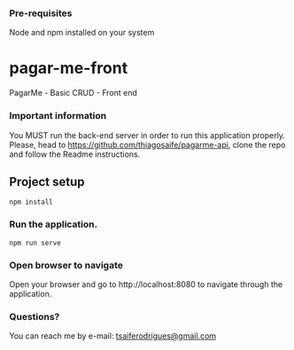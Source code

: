 ### Pre-requisites
Node and npm installed on your system

# pagar-me-front
PagarMe - Basic CRUD - Front end

### Important information
You MUST run the back-end server in order to run this application properly.
Please, head to https://github.com/thiagosaife/pagarme-api, clone the repo and follow the Readme instructions.

## Project setup
```
npm install
```

### Run the application.
```
npm run serve
```

### Open browser to navigate
Open your browser and go to http://localhost:8080 to navigate through the application.

### Questions?
You can reach me by e-mail: <tsaiferodrigues@gmail.com>